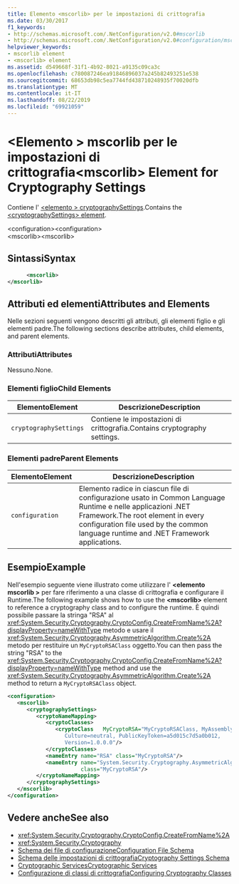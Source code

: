 ```yaml
---
title: Elemento <mscorlib> per le impostazioni di crittografia
ms.date: 03/30/2017
f1_keywords:
- http://schemas.microsoft.com/.NetConfiguration/v2.0#mscorlib
- http://schemas.microsoft.com/.NetConfiguration/v2.0#configuration/mscorlib
helpviewer_keywords:
- mscorlib element
- <mscorlib> element
ms.assetid: d549668f-31f1-4b92-8021-a9135c09ca3c
ms.openlocfilehash: c780087246ea91846896037a245b82493251e538
ms.sourcegitcommit: 68653db98c5ea7744fd438710248935f70020dfb
ms.translationtype: MT
ms.contentlocale: it-IT
ms.lasthandoff: 08/22/2019
ms.locfileid: "69921059"
---
```

# <a name="mscorlib-element-for-cryptography-settings"></a><span data-ttu-id="81a25-102">\<Elemento > mscorlib per le impostazioni di crittografia</span><span class="sxs-lookup"><span data-stu-id="81a25-102">\<mscorlib> Element for Cryptography Settings</span></span>
<span data-ttu-id="81a25-103">Contiene l' [ \<elemento > cryptographySettings](cryptographysettings-element.md).</span><span class="sxs-lookup"><span data-stu-id="81a25-103">Contains the [\<cryptographySettings> element](cryptographysettings-element.md).</span></span>  
  
 <span data-ttu-id="81a25-104">\<configuration></span><span class="sxs-lookup"><span data-stu-id="81a25-104">\<configuration></span></span>  
<span data-ttu-id="81a25-105">\<mscorlib></span><span class="sxs-lookup"><span data-stu-id="81a25-105">\<mscorlib></span></span>  
  
## <a name="syntax"></a><span data-ttu-id="81a25-106">Sintassi</span><span class="sxs-lookup"><span data-stu-id="81a25-106">Syntax</span></span>  
  
```xml  
      <mscorlib>   
</mscorlib>  
```  
  
## <a name="attributes-and-elements"></a><span data-ttu-id="81a25-107">Attributi ed elementi</span><span class="sxs-lookup"><span data-stu-id="81a25-107">Attributes and Elements</span></span>  
 <span data-ttu-id="81a25-108">Nelle sezioni seguenti vengono descritti gli attributi, gli elementi figlio e gli elementi padre.</span><span class="sxs-lookup"><span data-stu-id="81a25-108">The following sections describe attributes, child elements, and parent elements.</span></span>  
  
### <a name="attributes"></a><span data-ttu-id="81a25-109">Attributi</span><span class="sxs-lookup"><span data-stu-id="81a25-109">Attributes</span></span>  
 <span data-ttu-id="81a25-110">Nessuno.</span><span class="sxs-lookup"><span data-stu-id="81a25-110">None.</span></span>  
  
### <a name="child-elements"></a><span data-ttu-id="81a25-111">Elementi figlio</span><span class="sxs-lookup"><span data-stu-id="81a25-111">Child Elements</span></span>  
  
|<span data-ttu-id="81a25-112">Elemento</span><span class="sxs-lookup"><span data-stu-id="81a25-112">Element</span></span>|<span data-ttu-id="81a25-113">Descrizione</span><span class="sxs-lookup"><span data-stu-id="81a25-113">Description</span></span>|  
|-------------|-----------------|  
|`cryptographySettings`|<span data-ttu-id="81a25-114">Contiene le impostazioni di crittografia.</span><span class="sxs-lookup"><span data-stu-id="81a25-114">Contains cryptography settings.</span></span>|  
  
### <a name="parent-elements"></a><span data-ttu-id="81a25-115">Elementi padre</span><span class="sxs-lookup"><span data-stu-id="81a25-115">Parent Elements</span></span>  
  
|<span data-ttu-id="81a25-116">Elemento</span><span class="sxs-lookup"><span data-stu-id="81a25-116">Element</span></span>|<span data-ttu-id="81a25-117">Descrizione</span><span class="sxs-lookup"><span data-stu-id="81a25-117">Description</span></span>|  
|-------------|-----------------|  
|`configuration`|<span data-ttu-id="81a25-118">Elemento radice in ciascun file di configurazione usato in Common Language Runtime e nelle applicazioni .NET Framework.</span><span class="sxs-lookup"><span data-stu-id="81a25-118">The root element in every configuration file used by the common language runtime and .NET Framework applications.</span></span>|  
  
## <a name="example"></a><span data-ttu-id="81a25-119">Esempio</span><span class="sxs-lookup"><span data-stu-id="81a25-119">Example</span></span>  
 <span data-ttu-id="81a25-120">Nell'esempio seguente viene illustrato come utilizzare l'  **\<elemento mscorlib >** per fare riferimento a una classe di crittografia e configurare il Runtime.</span><span class="sxs-lookup"><span data-stu-id="81a25-120">The following example shows how to use the **\<mscorlib>** element to reference a cryptography class and to configure the runtime.</span></span> <span data-ttu-id="81a25-121">È quindi possibile passare la stringa "RSA" al <xref:System.Security.Cryptography.CryptoConfig.CreateFromName%2A?displayProperty=nameWithType> metodo e usare il <xref:System.Security.Cryptography.AsymmetricAlgorithm.Create%2A> metodo per restituire un `MyCryptoRSAClass` oggetto.</span><span class="sxs-lookup"><span data-stu-id="81a25-121">You can then pass the string "RSA" to the <xref:System.Security.Cryptography.CryptoConfig.CreateFromName%2A?displayProperty=nameWithType> method and use the <xref:System.Security.Cryptography.AsymmetricAlgorithm.Create%2A> method to return a `MyCryptoRSAClass` object.</span></span>  
  
```xml  
<configuration>  
   <mscorlib>  
      <cryptographySettings>  
         <cryptoNameMapping>  
            <cryptoClasses>  
               <cryptoClass   MyCryptoRSA="MyCryptoRSAClass, MyAssembly  
                  Culture=neutral, PublicKeyToken=a5d015c7d5a0b012,  
                  Version=1.0.0.0"/>  
            </cryptoClasses>  
            <nameEntry name="RSA" class="MyCryptoRSA"/>  
            <nameEntry name="System.Security.Cryptography.AsymmetricAlgorithm"  
                       class="MyCryptoRSA"/>  
         </cryptoNameMapping>  
      </cryptographySettings>  
   </mscorlib>  
</configuration>  
```  
  
## <a name="see-also"></a><span data-ttu-id="81a25-122">Vedere anche</span><span class="sxs-lookup"><span data-stu-id="81a25-122">See also</span></span>

- <xref:System.Security.Cryptography.CryptoConfig.CreateFromName%2A>
- <xref:System.Security.Cryptography>
- [<span data-ttu-id="81a25-123">Schema dei file di configurazione</span><span class="sxs-lookup"><span data-stu-id="81a25-123">Configuration File Schema</span></span>](../index.md)
- [<span data-ttu-id="81a25-124">Schema delle impostazioni di crittografia</span><span class="sxs-lookup"><span data-stu-id="81a25-124">Cryptography Settings Schema</span></span>](index.md)
- [<span data-ttu-id="81a25-125">Cryptographic Services</span><span class="sxs-lookup"><span data-stu-id="81a25-125">Cryptographic Services</span></span>](../../../../standard/security/cryptographic-services.md)
- [<span data-ttu-id="81a25-126">Configurazione di classi di crittografia</span><span class="sxs-lookup"><span data-stu-id="81a25-126">Configuring Cryptography Classes</span></span>](../../configure-cryptography-classes.md)
